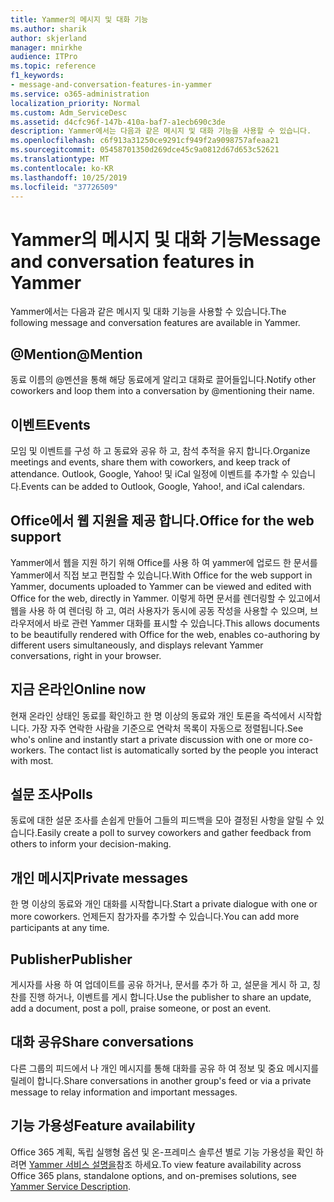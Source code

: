 ```yaml
---
title: Yammer의 메시지 및 대화 기능
ms.author: sharik
author: skjerland
manager: mnirkhe
audience: ITPro
ms.topic: reference
f1_keywords:
- message-and-conversation-features-in-yammer
ms.service: o365-administration
localization_priority: Normal
ms.custom: Adm_ServiceDesc
ms.assetid: d4cfc96f-147b-410a-baf7-a1ecb690c3de
description: Yammer에서는 다음과 같은 메시지 및 대화 기능을 사용할 수 있습니다.
ms.openlocfilehash: c6f913a31250ce9291cf949f2a9098757afeaa21
ms.sourcegitcommit: 05458701350d269dce45c9a0812d67d653c52621
ms.translationtype: MT
ms.contentlocale: ko-KR
ms.lasthandoff: 10/25/2019
ms.locfileid: "37726509"
---
```

# <a name="message-and-conversation-features-in-yammer"></a><span data-ttu-id="77630-103">Yammer의 메시지 및 대화 기능</span><span class="sxs-lookup"><span data-stu-id="77630-103">Message and conversation features in Yammer</span></span>

<span data-ttu-id="77630-104">Yammer에서는 다음과 같은 메시지 및 대화 기능을 사용할 수 있습니다.</span><span class="sxs-lookup"><span data-stu-id="77630-104">The following message and conversation features are available in Yammer.</span></span>
  
## <a name="mention"></a><span data-ttu-id="77630-105">@Mention</span><span class="sxs-lookup"><span data-stu-id="77630-105">@Mention</span></span>

<span data-ttu-id="77630-106">동료 이름의 @멘션을 통해 해당 동료에게 알리고 대화로 끌어들입니다.</span><span class="sxs-lookup"><span data-stu-id="77630-106">Notify other coworkers and loop them into a conversation by @mentioning their name.</span></span>

## <a name="events"></a><span data-ttu-id="77630-107">이벤트</span><span class="sxs-lookup"><span data-stu-id="77630-107">Events</span></span>

<span data-ttu-id="77630-108">모임 및 이벤트를 구성 하 고 동료와 공유 하 고, 참석 추적을 유지 합니다.</span><span class="sxs-lookup"><span data-stu-id="77630-108">Organize meetings and events, share them with coworkers, and keep track of attendance.</span></span> <span data-ttu-id="77630-109">Outlook, Google, Yahoo! 및 iCal 일정에 이벤트를 추가할 수 있습니다.</span><span class="sxs-lookup"><span data-stu-id="77630-109">Events can be added to Outlook, Google, Yahoo!, and iCal calendars.</span></span>
  
## <a name="office-for-the-web-support"></a><span data-ttu-id="77630-110">Office에서 웹 지원을 제공 합니다.</span><span class="sxs-lookup"><span data-stu-id="77630-110">Office for the web support</span></span>

<span data-ttu-id="77630-111">Yammer에서 웹을 지원 하기 위해 Office를 사용 하 여 yammer에 업로드 한 문서를 Yammer에서 직접 보고 편집할 수 있습니다.</span><span class="sxs-lookup"><span data-stu-id="77630-111">With Office for the web support in Yammer, documents uploaded to Yammer can be viewed and edited with Office for the web, directly in Yammer.</span></span> <span data-ttu-id="77630-112">이렇게 하면 문서를 렌더링할 수 있고에서 웹을 사용 하 여 렌더링 하 고, 여러 사용자가 동시에 공동 작성을 사용할 수 있으며, 브라우저에서 바로 관련 Yammer 대화를 표시할 수 있습니다.</span><span class="sxs-lookup"><span data-stu-id="77630-112">This allows documents to be beautifully rendered with Office for the web, enables co-authoring by different users simultaneously, and displays relevant Yammer conversations, right in your browser.</span></span>

## <a name="online-now"></a><span data-ttu-id="77630-113">지금 온라인</span><span class="sxs-lookup"><span data-stu-id="77630-113">Online now</span></span>

<span data-ttu-id="77630-p103">현재 온라인 상태인 동료를 확인하고 한 명 이상의 동료와 개인 토론을 즉석에서 시작합니다. 가장 자주 연락한 사람을 기준으로 연락처 목록이 자동으로 정렬됩니다.</span><span class="sxs-lookup"><span data-stu-id="77630-p103">See who's online and instantly start a private discussion with one or more co-workers. The contact list is automatically sorted by the people you interact with most.</span></span>

## <a name="polls"></a><span data-ttu-id="77630-116">설문 조사</span><span class="sxs-lookup"><span data-stu-id="77630-116">Polls</span></span>

<span data-ttu-id="77630-117">동료에 대한 설문 조사를 손쉽게 만들어 그들의 피드백을 모아 결정된 사항을 알릴 수 있습니다.</span><span class="sxs-lookup"><span data-stu-id="77630-117">Easily create a poll to survey coworkers and gather feedback from others to inform your decision-making.</span></span>
  
## <a name="private-messages"></a><span data-ttu-id="77630-118">개인 메시지</span><span class="sxs-lookup"><span data-stu-id="77630-118">Private messages</span></span>

<span data-ttu-id="77630-119">한 명 이상의 동료와 개인 대화를 시작합니다.</span><span class="sxs-lookup"><span data-stu-id="77630-119">Start a private dialogue with one or more coworkers.</span></span> <span data-ttu-id="77630-120">언제든지 참가자를 추가할 수 있습니다.</span><span class="sxs-lookup"><span data-stu-id="77630-120">You can add more participants at any time.</span></span>

## <a name="publisher"></a><span data-ttu-id="77630-121">Publisher</span><span class="sxs-lookup"><span data-stu-id="77630-121">Publisher</span></span>

<span data-ttu-id="77630-122">게시자를 사용 하 여 업데이트를 공유 하거나, 문서를 추가 하 고, 설문을 게시 하 고, 칭찬를 진행 하거나, 이벤트를 게시 합니다.</span><span class="sxs-lookup"><span data-stu-id="77630-122">Use the publisher to share an update, add a document, post a poll, praise someone, or post an event.</span></span>
    
## <a name="share-conversations"></a><span data-ttu-id="77630-123">대화 공유</span><span class="sxs-lookup"><span data-stu-id="77630-123">Share conversations</span></span>

<span data-ttu-id="77630-124">다른 그룹의 피드에서 나 개인 메시지를 통해 대화를 공유 하 여 정보 및 중요 메시지를 릴레이 합니다.</span><span class="sxs-lookup"><span data-stu-id="77630-124">Share conversations in another group's feed or via a private message to relay information and important messages.</span></span>
  
## <a name="feature-availability"></a><span data-ttu-id="77630-125">기능 가용성</span><span class="sxs-lookup"><span data-stu-id="77630-125">Feature availability</span></span>

<span data-ttu-id="77630-126">Office 365 계획, 독립 실행형 옵션 및 온-프레미스 솔루션 별로 기능 가용성을 확인 하려면 [Yammer 서비스 설명을](yammer-service-description.md)참조 하세요.</span><span class="sxs-lookup"><span data-stu-id="77630-126">To view feature availability across Office 365 plans, standalone options, and on-premises solutions, see [Yammer Service Description](yammer-service-description.md).</span></span>
  